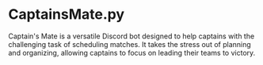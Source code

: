 # CaptainsMate.py
Captain's Mate is a versatile Discord bot designed to help captains with the challenging task of scheduling matches. It takes the stress out of planning and organizing, allowing captains to focus on leading their teams to victory.
